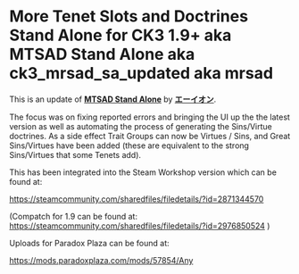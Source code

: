 # More Tenet Slots and Doctrines Stand Alone for CK3 1.9+ aka MTSAD Stand Alone aka ck3_mrsad_sa_updated aka mrsad

This is an update of <a href="https://steamcommunity.com/sharedfiles/filedetails/?id=2871344570" target="_blank">**MTSAD Stand Alone**</a> by <a href="https://steamcommunity.com/profiles/76561198331765604" target="_blank">**エーイオン**</a>.  

The focus was on fixing reported errors and bringing the UI up the the latest version as well as automating the process of generating the Sins/Virtue doctrines. 
As a side effect Trait Groups can now be Virtues / Sins, and Great Sins/Virtues have been added (these are equivalent to the strong Sins/Virtues that some Tenets add).

This has been integrated into the Steam Workshop version which can be found at:

https://steamcommunity.com/sharedfiles/filedetails/?id=2871344570

(Compatch for 1.9 can be found at: https://steamcommunity.com/sharedfiles/filedetails/?id=2976850524 )

Uploads for Paradox Plaza can be found at:

https://mods.paradoxplaza.com/mods/57854/Any
